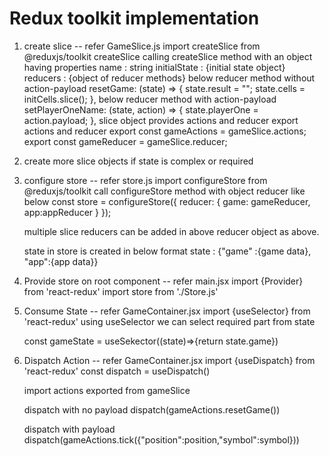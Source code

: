 # Redux toolkit implementation

1. create slice -- refer GameSlice.js
   import createSlice from @reduxjs/toolkit
   createSlice calling createSlice method with an object having properties
   name : string
   initialState : {initial state object}
   reducers : {object of reducer methods}
   below reducer method without action-payload
   resetGame: (state) => {
   state.result = "";
   state.cells = initCells.slice();
   },
   below reducer method with action-payload
   setPlayerOneName: (state, action) => {
   state.playerOne = action.payload;
   },
   slice object provides actions and reducer
   export actions and reducer
   export const gameActions = gameSlice.actions;
   export const gameReducer = gameSlice.reducer;

2. create more slice objects if state is complex or required

3. configure store -- refer store.js
   import configureStore from @reduxjs/toolkit
   call configureStore method with object reducer like below
   const store = configureStore({ reducer: { game: gameReducer, app:appReducer } });

   multiple slice reducers can be added in above reducer object as above.

   state in store is created in below format
   state : {"game" :{game data}, "app":{app data}}

4. Provide store on root component -- refer main.jsx
   import {Provider} from 'react-redux'
   import store from './Store.js'

   <Provider store={store}><App/></Provider>

5. Consume State -- refer GameContainer.jsx
   import {useSelector} from 'react-redux'
   using useSelector we can select required part from state

   const gameState = useSekector((state)=>{return state.game})

6. Dispatch Action -- refer GameContainer.jsx
   import {useDispatch} from 'react-redux'
   const dispatch = useDispatch()

   import actions exported from gameSlice

   dispatch with no payload
   dispatch(gameActions.resetGame())

   dispatch with payload
   dispatch(gameActions.tick({"position":position,"symbol":symbol}))
